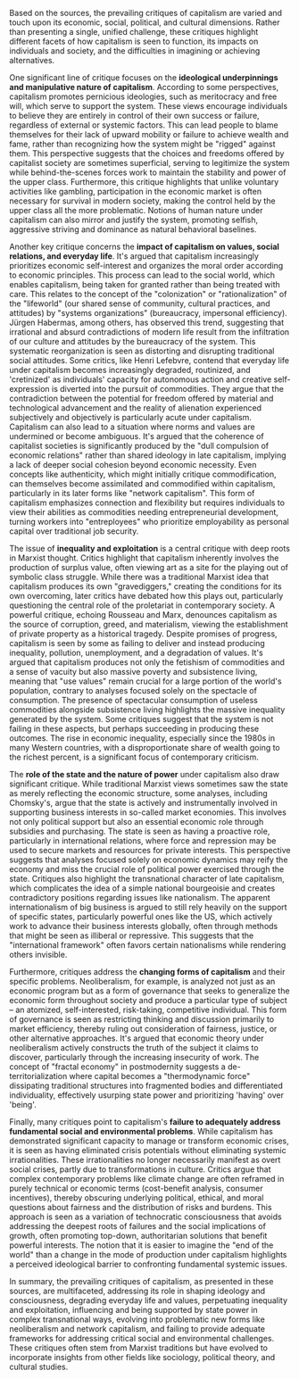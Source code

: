 Based on the sources, the prevailing critiques of capitalism are varied and touch upon its economic, social, political, and cultural dimensions. Rather than presenting a single, unified challenge, these critiques highlight different facets of how capitalism is seen to function, its impacts on individuals and society, and the difficulties in imagining or achieving alternatives.

One significant line of critique focuses on the **ideological underpinnings and manipulative nature of capitalism**. According to some perspectives, capitalism promotes pernicious ideologies, such as meritocracy and free will, which serve to support the system. These views encourage individuals to believe they are entirely in control of their own success or failure, regardless of external or systemic factors. This can lead people to blame themselves for their lack of upward mobility or failure to achieve wealth and fame, rather than recognizing how the system might be "rigged" against them. This perspective suggests that the choices and freedoms offered by capitalist society are sometimes superficial, serving to legitimize the system while behind-the-scenes forces work to maintain the stability and power of the upper class. Furthermore, this critique highlights that unlike voluntary activities like gambling, participation in the economic market is often necessary for survival in modern society, making the control held by the upper class all the more problematic. Notions of human nature under capitalism can also mirror and justify the system, promoting selfish, aggressive striving and dominance as natural behavioral baselines.

Another key critique concerns the **impact of capitalism on values, social relations, and everyday life**. It's argued that capitalism increasingly prioritizes economic self-interest and organizes the moral order according to economic principles. This process can lead to the social world, which enables capitalism, being taken for granted rather than being treated with care. This relates to the concept of the "colonization" or "rationalization" of the "lifeworld" (our shared sense of community, cultural practices, and attitudes) by "systems organizations" (bureaucracy, impersonal efficiency). Jürgen Habermas, among others, has observed this trend, suggesting that irrational and absurd contradictions of modern life result from the infiltration of our culture and attitudes by the bureaucracy of the system. This systematic reorganization is seen as distorting and disrupting traditional social attitudes. Some critics, like Henri Lefebvre, contend that everyday life under capitalism becomes increasingly degraded, routinized, and 'cretinized' as individuals' capacity for autonomous action and creative self-expression is diverted into the pursuit of commodities. They argue that the contradiction between the potential for freedom offered by material and technological advancement and the reality of alienation experienced subjectively and objectively is particularly acute under capitalism. Capitalism can also lead to a situation where norms and values are undermined or become ambiguous. It's argued that the coherence of capitalist societies is significantly produced by the "dull compulsion of economic relations" rather than shared ideology in late capitalism, implying a lack of deeper social cohesion beyond economic necessity. Even concepts like authenticity, which might initially critique commodification, can themselves become assimilated and commodified within capitalism, particularly in its later forms like "network capitalism". This form of capitalism emphasizes connection and flexibility but requires individuals to view their abilities as commodities needing entrepreneurial development, turning workers into "entreployees" who prioritize employability as personal capital over traditional job security.

The issue of **inequality and exploitation** is a central critique with deep roots in Marxist thought. Critics highlight that capitalism inherently involves the production of surplus value, often viewing art as a site for the playing out of symbolic class struggle. While there was a traditional Marxist idea that capitalism produces its own "gravediggers," creating the conditions for its own overcoming, later critics have debated how this plays out, particularly questioning the central role of the proletariat in contemporary society. A powerful critique, echoing Rousseau and Marx, denounces capitalism as the source of corruption, greed, and materialism, viewing the establishment of private property as a historical tragedy. Despite promises of progress, capitalism is seen by some as failing to deliver and instead producing inequality, pollution, unemployment, and a degradation of values. It's argued that capitalism produces not only the fetishism of commodities and a sense of vacuity but also massive poverty and subsistence living, meaning that "use values" remain crucial for a large portion of the world's population, contrary to analyses focused solely on the spectacle of consumption. The presence of spectacular consumption of useless commodities alongside subsistence living highlights the massive inequality generated by the system. Some critiques suggest that the system is not failing in these aspects, but perhaps succeeding in producing these outcomes. The rise in economic inequality, especially since the 1980s in many Western countries, with a disproportionate share of wealth going to the richest percent, is a significant focus of contemporary criticism.

The **role of the state and the nature of power** under capitalism also draw significant critique. While traditional Marxist views sometimes saw the state as merely reflecting the economic structure, some analyses, including Chomsky's, argue that the state is actively and instrumentally involved in supporting business interests in so-called market economies. This involves not only political support but also an essential economic role through subsidies and purchasing. The state is seen as having a proactive role, particularly in international relations, where force and repression may be used to secure markets and resources for private interests. This perspective suggests that analyses focused solely on economic dynamics may reify the economy and miss the crucial role of political power exercised through the state. Critiques also highlight the transnational character of late capitalism, which complicates the idea of a simple national bourgeoisie and creates contradictory positions regarding issues like nationalism. The apparent internationalism of big business is argued to still rely heavily on the support of specific states, particularly powerful ones like the US, which actively work to advance their business interests globally, often through methods that might be seen as illiberal or repressive. This suggests that the "international framework" often favors certain nationalisms while rendering others invisible.

Furthermore, critiques address the **changing forms of capitalism** and their specific problems. Neoliberalism, for example, is analyzed not just as an economic program but as a form of governance that seeks to generalize the economic form throughout society and produce a particular type of subject – an atomized, self-interested, risk-taking, competitive individual. This form of governance is seen as restricting thinking and discussion primarily to market efficiency, thereby ruling out consideration of fairness, justice, or other alternative approaches. It's argued that economic theory under neoliberalism actively constructs the truth of the subject it claims to discover, particularly through the increasing insecurity of work. The concept of "fractal economy" in postmodernity suggests a de-territorialization where capital becomes a "thermodynamic force" dissipating traditional structures into fragmented bodies and differentiated individuality, effectively usurping state power and prioritizing 'having' over 'being'.

Finally, many critiques point to capitalism's **failure to adequately address fundamental social and environmental problems**. While capitalism has demonstrated significant capacity to manage or transform economic crises, it is seen as having eliminated crisis potentials without eliminating systemic irrationalities. These irrationalities no longer necessarily manifest as overt social crises, partly due to transformations in culture. Critics argue that complex contemporary problems like climate change are often reframed in purely technical or economic terms (cost-benefit analysis, consumer incentives), thereby obscuring underlying political, ethical, and moral questions about fairness and the distribution of risks and burdens. This approach is seen as a variation of technocratic consciousness that avoids addressing the deepest roots of failures and the social implications of growth, often promoting top-down, authoritarian solutions that benefit powerful interests. The notion that it is easier to imagine the "end of the world" than a change in the mode of production under capitalism highlights a perceived ideological barrier to confronting fundamental systemic issues.

In summary, the prevailing critiques of capitalism, as presented in these sources, are multifaceted, addressing its role in shaping ideology and consciousness, degrading everyday life and values, perpetuating inequality and exploitation, influencing and being supported by state power in complex transnational ways, evolving into problematic new forms like neoliberalism and network capitalism, and failing to provide adequate frameworks for addressing critical social and environmental challenges. These critiques often stem from Marxist traditions but have evolved to incorporate insights from other fields like sociology, political theory, and cultural studies.